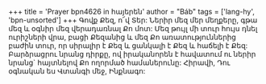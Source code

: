 +++
title = 'Prayer bpn4626 in հայերեն'
author = "Báb"
tags = ['lang-hy', 'bpn-unsorted']
+++
Գովք Քեզ, ո՜վ Տեր: Ներիր մեզ մեր մեղքերը, գթա մեզ և օգնիր մեզ վերադառնալ Քո մոտ: Մեզ թույլ մի տուր հույս դնել ուրիշների վրա, բացի Քեզանից և մեզ Քո առատություններից բաժին տուր, որ սիրալիր է Քեզ և ցանկալի է Քեզ և հաճելի է Քեզ: Բարձրացրու նրանց դիրքը, ով իրականորեն է հավատում ու ներիր նրանց` հայտնելով Քո ողորմած համաներունը: Հիրավի, Դու օգնական ես Վտանգի մեջ, Ինքնագո:
